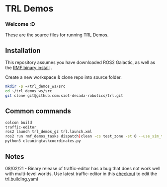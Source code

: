 # TRL Demos 
### Welcome :D
These are the source files for running TRL Demos.
## Installation
This repository assumes you have downloaded ROS2 Galactic, as well as the [RMF binary install](https://github.com/open-rmf/rmf) .

Create a new workspace & clone repo into source folder.
```sh
mkdir -p ~/trl_demos_ws/src
cd ~/trl_demos_ws/src
git clone git@github.com:siot-decada-robotics/trl.git
```
## Common commands
```sh
colcon build
traffic-editor
ros2 launch trl_demos_gz trl.launch.xml
ros2 run rmf_demos_tasks dispatch)clean -cs test_zone -st 0 --use_sim_time
python3 cleaningtaskcoordinates.py 
```
## Notes
08/02/21 - Binary release of traffic-editor has a bug that does not work well with multi-level worlds. Use latest traffic-editor in this [checkout](https://github.com/open-rmf/rmf_traffic_editor/tree/bug/fully_transform_vertex_point_in_properties_pane) to edit the trl.building.yaml

